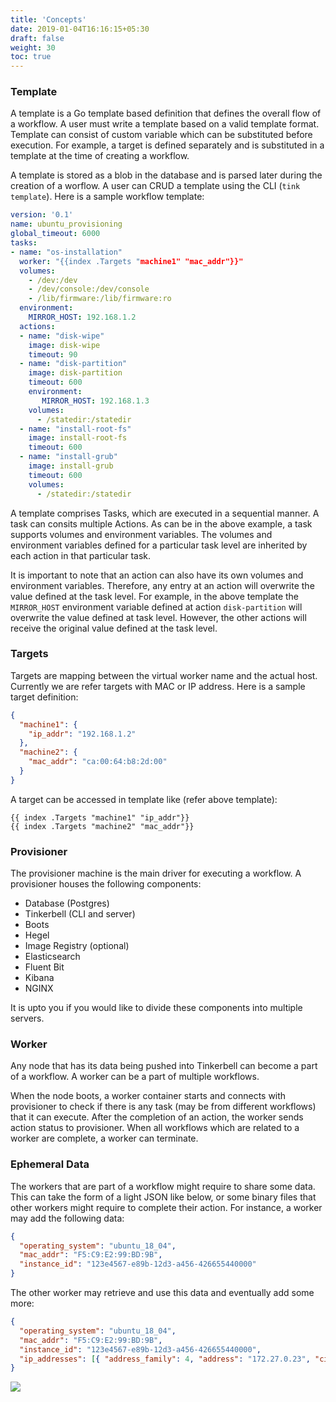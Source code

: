 ```yaml
---
title: 'Concepts'
date: 2019-01-04T16:16:15+05:30
draft: false
weight: 30
toc: true
---
```


### Template

A template is a Go template based definition that defines the overall flow of a workflow. A user must write a template based on a valid template format. Template can consist of custom variable which can be substituted before execution. For example, a target is defined separately and is substituted in a template at the time of creating a workflow.

A template is stored as a blob in the database and is parsed later during the creation of a worflow. A user can CRUD a template using the CLI (`tink template`). Here is a sample workflow template:

```yaml
version: '0.1'
name: ubuntu_provisioning
global_timeout: 6000
tasks:
- name: "os-installation"
  worker: "{{index .Targets "machine1" "mac_addr"}}"
  volumes:
    - /dev:/dev
    - /dev/console:/dev/console
    - /lib/firmware:/lib/firmware:ro
  environment:
    MIRROR_HOST: 192.168.1.2
  actions:
  - name: "disk-wipe"
    image: disk-wipe
    timeout: 90
  - name: "disk-partition"
    image: disk-partition
    timeout: 600
    environment:
       MIRROR_HOST: 192.168.1.3
    volumes:
      - /statedir:/statedir
  - name: "install-root-fs"
    image: install-root-fs
    timeout: 600
  - name: "install-grub"
    image: install-grub
    timeout: 600
    volumes:
      - /statedir:/statedir
```

A template comprises Tasks, which are executed in a sequential manner. A task can consits multiple Actions. As can be in the above example, a task supports volumes and environment variables. The volumes and environment variables defined for a particular task level are inherited by each action in that particular task.

It is important to note that an action can also have its own volumes and environment variables. Therefore, any entry at an action will overwrite the value defined at the task level. For example, in the above template the `MIRROR_HOST` environment variable defined at action `disk-partition` will overwrite the value defined at task level. However, the other actions will receive the original value defined at the task level.

### Targets

Targets are mapping between the virtual worker name and the actual host. Currently we are refer targets with MAC or IP address. Here is a sample target definition:

```json
{
  "machine1": {
    "ip_addr": "192.168.1.2"
  },
  "machine2": {
    "mac_addr": "ca:00:64:b8:2d:00"
  }
}
```

A target can be accessed in template like (refer above template):

```
{{ index .Targets "machine1" "ip_addr"}}
{{ index .Targets "machine2" "mac_addr"}}
```

### Provisioner

The provisioner machine is the main driver for executing a workflow. A provisioner houses the following components:

- Database (Postgres)
- Tinkerbell (CLI and server)
- Boots
- Hegel
- Image Registry (optional)
- Elasticsearch
- Fluent Bit
- Kibana
- NGINX

It is upto you if you would like to divide these components into multiple servers.

### Worker

Any node that has its data being pushed into Tinkerbell can become a part of a workflow. A worker can be a part of multiple workflows.

When the node boots, a worker container starts and connects with provisioner to check if there is any task (may be from different workflows) that it can execute. After the completion of an action, the worker sends action status to provisioner. When all workflows which are related to a worker are complete, a worker can terminate.

### Ephemeral Data

The workers that are part of a workflow might require to share some data. This can take the form of a light JSON like below, or some binary files that other workers might require to complete their action. For instance, a worker may add the following data:

```json
{
  "operating_system": "ubuntu_18_04",
  "mac_addr": "F5:C9:E2:99:BD:9B",
  "instance_id": "123e4567-e89b-12d3-a456-426655440000"
}
```

The other worker may retrieve and use this data and eventually add some more:

```json
{
  "operating_system": "ubuntu_18_04",
  "mac_addr": "F5:C9:E2:99:BD:9B",
  "instance_id": "123e4567-e89b-12d3-a456-426655440000",
  "ip_addresses": [{ "address_family": 4, "address": "172.27.0.23", "cidr": 31, "private": true }]
}
```

![](/images/docs/ephemeral-data.png)
